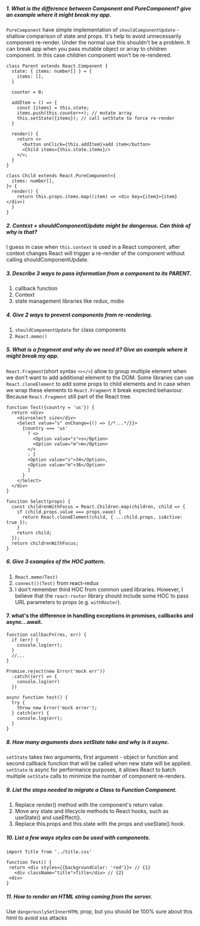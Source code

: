 ##### 1. What is the difference between Component and PureComponent? give an example where it might break my app.

`PureComponent` have simple implementation of `shouldComponentUpdate` - shallow comparison of state and props.
It's help to avoid unnecessarily component re-render.
Under the normal use this shouldn't be a problem.
It can break app when you pass mutable object or array to children component.
In this case children component won't be re-rendered.

```
class Parent extends React.Component {
  state: { items: number[] } = {
    items: [],
  }
  
  counter = 0;
  
  addItem = () => {
    const {items} = this.state;
    items.push(this.counter++); // mutate array
    this.setState({items}); // call setState to force re-render
  }
  
  render() {
    return <>
      <button onClick={this.addItem}>add item</button>
      <Child items={this.state.items}/>
    </>;
  }
}

class Child extends React.PureComponent<{
  items: number[],
}> {
  render() {
    return this.props.items.map((item) => <div key={item}>{item}</div>)
  }
}
```

##### 2. Context + shouldComponentUpdate might be dangerous. Can think of why is that?

I guess in case when `this.context` is used in a React component, after context changes
React will trigger a re-render of the component without calling shouldComponentUpdate.

##### 3. Describe 3 ways to pass information from a component to its PARENT.

1. callback function
2. Context
3. state management libraries like redux, mobx

##### 4. Give 2 ways to prevent components from re-rendering.

1. `shouldComponentUpdate` for class components
2. `React.memo()`

##### 5. What is a fragment and why do we need it? Give an example where it might break my app.

`React.Fragment`(short syntax `<></>`) allow to group multiple element 
when we don't want to add additional element to the DOM.
Some libraries can use `React.cloneElement` to add some props to child elements
and in case when we wrap these elements to `React.Fragment` it break expected behaviour.
Because `React.Fragment` still part of the React tree.

```
function Test({country = 'us'}) {
  return <div>
    <div>select size</div>
    <Select value="s" onChange={() => {/*...*/}}>
      {country === 'us' 
        ? <>
          <Option value="s">s</Option>
          <Option value="m">m</Option>
        </> 
        : [
        <Option value="s">34</Option>,
        <Option value="m">36</Option>
        ]
      }
    </Select>
  </div>
}

funciton Select(props) {
  const childrenWithFocus = React.Children.map(children, child => {
    if (child.props.value === props.vaue) {
      return React.cloneElement(child, { ...child.props, isActive: true });
    }
    return child;
  });
  return childrenWithFocus;
}
```

##### 6. Give 3 examples of the HOC pattern.

1. `React.memo(Test)`
2. `connect()(Test)` from react-redux
3. I don't remember third HOC from common used libraries.
However, I believe that the `react-router` library should include some HOC
to pass URL parameters to props (e.g. `withRouter`).

#### 7. what's the difference in handling exceptions in promises, callbacks and async...await.

```
function callbacFn(res, err) {
  if (err) {
    console.log(err);
  }
  //...
}

Promise.reject(new Error('mock err'))
  .catch((err) => {
    console.log(err)
  })
  
async function test() {
  try {
    throw new Error('mock error');
  } catch(err) {
    console.log(err);
  }
}
```

##### 8. How many arguments does setState take and why is it async.

`setState` takes two arguments, first argument - object or function
and second callback function that will be called when new state will be applied.
`setState` is async for performance purposes, it allows React to batch multiple `setState` calls
 to minimize the number of component re-renders.

##### 9. List the steps needed to migrate a Class to Function Component.

1. Replace render() method with the component's return value.
2. Move any state and lifecycle methods to React hooks, such as useState() and useEffect().
3. Replace this.props and this.state with the props and useState() hook.

##### 10. List a few ways styles can be used with components.

```
import Title from '../title.css'

function Test() {
 return <div styles={{backgroundColor: 'red'}}> // {1}
   <div className="title">Title</div> // {2}
 <div>
}
```

##### 11. How to render an HTML string coming from the server.

Use `dangerouslySetInnerHTML` prop, but you should be 100% sure about this html to avoid xss attacks  
